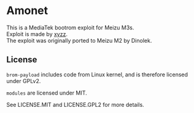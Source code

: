 # Amonet
This is a MediaTek bootrom exploit for Meizu M3s.  
Exploit is made by [xyzz](https://github.com/xyzz/amonet).  
The exploit was originally ported to Meizu M2 by Dinolek.

## License
`brom-payload` includes code from Linux kernel, and is therefore licensed under GPLv2.

`modules`  are licensed under MIT.

See LICENSE.MIT and LICENSE.GPL2 for more details.
